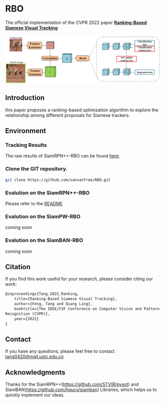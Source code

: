 # RBO

The official implementation of the CVPR 2022 paper [**Ranking-Based Siamese Visual Tracking**](https://arxiv.org/abs/2205.11761)

![RBO_Framework](RBO_framework.png)

## Introduction
this paper proposes a ranking-based optimization algorithm to explore the relationship among different proposals for Siamese trackers.


## Environment 

### Tracking Results 

The raw results of SiamRPN++-RBO can be found [here](https://drive.google.com/drive/folders/163hvsA3_fuV715_wMPMW56kH_zaL0Gfl).





### Clone the GIT repository.  
```bash
git clone https://github.com/sansanfree/RBO.git
```

### Evalution on the SiamRPN++-RBO

Please refer to the [README](https://github.com/sansanfree/RBO/blob/main/SiamRPN%2B%2B-RBO/README.md) 

### Evalution on the SiamPW-RBO

coming soon

### Evalution on the SiamBAN-RBO
coming soon

## Citation
If you find this work useful for your research, please consider citing our work:
```
@inproceedings{Tang_2022_Ranking,
    title={Ranking-Based Siamese Visual Tracking},
    author={Feng, Tang and Qiang Ling},
    booktitle={The IEEE/CVF Conference on Computer Vision and Pattern Recognition (CVPR)},
    year={2022}
}
```

## Contact
If you have any questions, please feel free to contact tang0420@mail.ustc.edu.cn

## Acknowledgments
Thanks for the SiamRPN++(https://github.com/STVIR/pysot) and SiamBAN(https://github.com/hqucv/siamban) Libraries, which helps us to quickly implement our ideas.
